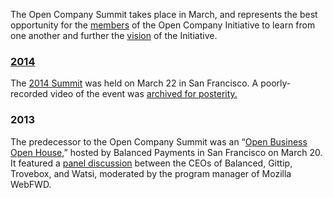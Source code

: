 The Open Company Summit takes place in March, and represents the best
opportunity for the [members](/directory/) of the Open Company Initiative to
learn from one another and further the [vision](/about/) of the Initiative.


### [2014](2014)

The [2014 Summit](2014) was held on March 22 in San Francisco. A
poorly-recorded video of the event was [archived for
posterity.](https://www.youtube.com/watch?v=e4E7kNQSBeY)


### 2013

The predecessor to the Open Company Summit was an &ldquo;[Open Business Open
House](http://blog.balancedpayments.com/open-business-open-house/),&rdquo;
hosted by Balanced Payments in San Francisco on March 20. It featured a [panel
discussion](http://diane.bz/being-open-about-being-open) between the CEOs of
Balanced, Gittip, Trovebox, and Watsi, moderated by the program manager of
Mozilla WebFWD.

